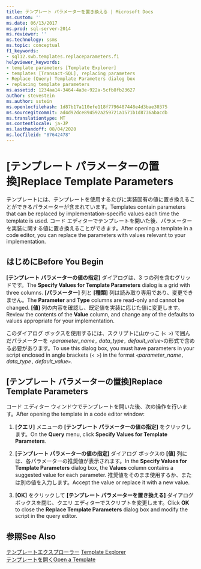 ```yaml
---
title: テンプレート パラメーターを置き換える | Microsoft Docs
ms.custom: ''
ms.date: 06/13/2017
ms.prod: sql-server-2014
ms.reviewer: ''
ms.technology: ssms
ms.topic: conceptual
f1_keywords:
- sql12.swb.templates.replaceparameters.f1
helpviewer_keywords:
- template parameters [Template Explorer]
- templates [Transact-SQL], replacing parameters
- Replace (Query) Template Parameters dialog box
- replacing template parameters
ms.assetid: 1234aa14-3464-4a3e-922a-5cfb8fb23627
author: stevestein
ms.author: sstein
ms.openlocfilehash: 1d87b17a110efe118f7796487448e4d3bae30375
ms.sourcegitcommit: ad4d92dce894592a259721a1571b1d8736abacdb
ms.translationtype: MT
ms.contentlocale: ja-JP
ms.lasthandoff: 08/04/2020
ms.locfileid: "87642478"
---
```

# <a name="replace-template-parameters"></a><span data-ttu-id="584a5-102">[テンプレート パラメーターの置換]</span><span class="sxs-lookup"><span data-stu-id="584a5-102">Replace Template Parameters</span></span>
  <span data-ttu-id="584a5-103">テンプレートには、テンプレートを使用するたびに実装固有の値に置き換えることができるパラメーターが含まれています。</span><span class="sxs-lookup"><span data-stu-id="584a5-103">Templates contain parameters that can be replaced by implementation-specific values each time the template is used.</span></span> <span data-ttu-id="584a5-104">コード エディターでテンプレートを開いた後、パラメーターを実装に関する値に置き換えることができます。</span><span class="sxs-lookup"><span data-stu-id="584a5-104">After opening a template in a code editor, you can replace the parameters with values relevant to your implementation.</span></span>  
  
## <a name="before-you-begin"></a><span data-ttu-id="584a5-105">はじめに</span><span class="sxs-lookup"><span data-stu-id="584a5-105">Before You Begin</span></span>  
 <span data-ttu-id="584a5-106">**[テンプレート パラメーターの値の指定]** ダイアログは、3 つの列を含むグリッドです。</span><span class="sxs-lookup"><span data-stu-id="584a5-106">The **Specify Values for Template Parameters** dialog is a grid with three columns.</span></span> <span data-ttu-id="584a5-107">**[パラメーター]** 列と **[種類]** 列は読み取り専用であり、変更できません。</span><span class="sxs-lookup"><span data-stu-id="584a5-107">The **Parameter** and **Type** columns are read-only and cannot be changed.</span></span> <span data-ttu-id="584a5-108">**[値]** 列の内容を確認し、既定値を実装に応じた値に変更します。</span><span class="sxs-lookup"><span data-stu-id="584a5-108">Review the contents of the **Value** column, and change any of the defaults to values appropriate for your implementation.</span></span>  
  
 <span data-ttu-id="584a5-109">このダイアログ ボックスを使用するには、スクリプトに山かっこ (`< >`) で囲んだパラメーターを `<`*parameter_name*`,` *data_type*`,` *default_value*`>`の形式で含める必要があります。</span><span class="sxs-lookup"><span data-stu-id="584a5-109">To use this dialog box, you must have parameters in your script enclosed in angle brackets (`< >`) in the format `<`*parameter_name*`,` *data_type*`,` *default_value*`>`.</span></span>  
  
## <a name="replace-template-parameters"></a><span data-ttu-id="584a5-110">[テンプレート パラメーターの置換]</span><span class="sxs-lookup"><span data-stu-id="584a5-110">Replace Template Parameters</span></span>  
 <span data-ttu-id="584a5-111">コード エディター ウィンドウでテンプレートを開いた後、次の操作を行います。</span><span class="sxs-lookup"><span data-stu-id="584a5-111">After opening the template in a code editor window:</span></span>  
  
1.  <span data-ttu-id="584a5-112">**[クエリ]** メニューの **[テンプレート パラメーターの値の指定]** をクリックします。</span><span class="sxs-lookup"><span data-stu-id="584a5-112">On the **Query** menu, click **Specify Values for Template Parameters**.</span></span>  
  
2.  <span data-ttu-id="584a5-113">**[テンプレート パラメーターの値の指定]** ダイアログ ボックスの **[値]** 列には、各パラメーターの推奨値が表示されます。</span><span class="sxs-lookup"><span data-stu-id="584a5-113">In the **Specify Values for Template Parameters** dialog box, the **Values** column contains a suggested value for each parameter.</span></span> <span data-ttu-id="584a5-114">推奨値をそのまま使用するか、または別の値を入力します。</span><span class="sxs-lookup"><span data-stu-id="584a5-114">Accept the value or replace it with a new value.</span></span>  
  
3.  <span data-ttu-id="584a5-115">**[OK]** をクリックして **[テンプレート パラメーターを置き換える]** ダイアログ ボックスを閉じ、クエリ エディターでスクリプトを変更します。</span><span class="sxs-lookup"><span data-stu-id="584a5-115">Click **OK** to close the **Replace Template Parameters** dialog box and modify the script in the query editor.</span></span>  
  
## <a name="see-also"></a><span data-ttu-id="584a5-116">参照</span><span class="sxs-lookup"><span data-stu-id="584a5-116">See Also</span></span>  
 <span data-ttu-id="584a5-117">[テンプレートエクスプローラー](template-explorer.md) </span><span class="sxs-lookup"><span data-stu-id="584a5-117">[Template Explorer](template-explorer.md) </span></span>  
 [<span data-ttu-id="584a5-118">テンプレートを開く</span><span class="sxs-lookup"><span data-stu-id="584a5-118">Open a Template</span></span>](open-a-template.md)  
  
  
